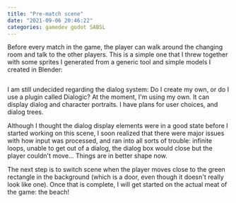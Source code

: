 ```yaml
---
title: "Pre-match scene"
date: "2021-09-06 20:46:22"
categories: gamedev godot SABSL
---
```


Before every match in the game, the player can walk around the changing room and talk to the other players. This is a simple one that I threw together with some sprites I generated from a generic tool and simple models I created in Blender:

<img src="https://i.imgur.com/g8hf1Kl.jpg" alt="" />

I am still  undecided regarding the dialog system: Do I create my own, or do I use a plugin called Dialogic? At the moment, I'm using my own. It can display dialog and character portraits. I have plans for user choices, and dialog trees.

Although I thought the dialog display elements were in a good state before I started working on this scene, I soon realized that there were major issues with how input was processed, and ran into all sorts of trouble: infinite loops, unable to get out of a dialog, the dialog box would close but the player couldn't move... Things are in better shape now.

The next step is to switch scene when the player moves close to the green rectangle in the background (which is a door, even though it doesn't really look like one).  Once that is complete, I will get started on the actual meat of the game: the beach!